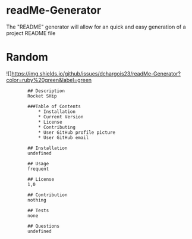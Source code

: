 # readMe-Generator
The "README" generator will allow for an quick and easy generation of a project README file

 # Random 
![]https://img.shields.io/github/issues/dchargois23/readMe-Generator?color=ruby%20green&label=green

            ## Description
            Rocket SHip

            ###Table of Contents
                * Installation
                * Current Version 
                * License
                * Contributing
                * User GitHub profile picture
                * User GitHub email
            
            ## Installation
            undefined

            ## Usage
            frequent

            ## License
            1,0

            ## Contribution
            nothing

            ## Tests
            none

            ## Questions
            undefined 
